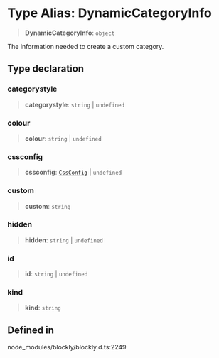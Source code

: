 # Type Alias: DynamicCategoryInfo

> **DynamicCategoryInfo**: `object`

The information needed to create a custom category.

## Type declaration

### categorystyle

> **categorystyle**: `string` \| `undefined`

### colour

> **colour**: `string` \| `undefined`

### cssconfig

> **cssconfig**: [`CssConfig`](../../../../namespaces/ToolboxCategory/type-aliases/CssConfig.md) \| `undefined`

### custom

> **custom**: `string`

### hidden

> **hidden**: `string` \| `undefined`

### id

> **id**: `string` \| `undefined`

### kind

> **kind**: `string`

## Defined in

node_modules/blockly/blockly.d.ts:2249
